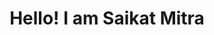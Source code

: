 ---
permalink: /
title: "Hello! I am Saikat Mitra"
author_profile: true
redirect_from: 
  - /about/
  - /about.html
---